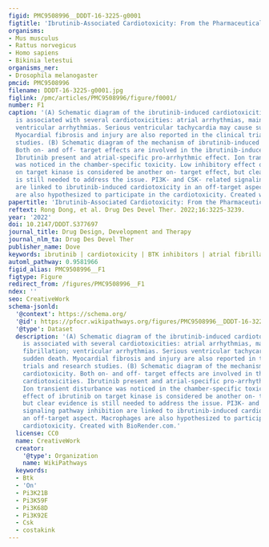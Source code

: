 ```yaml
---
figid: PMC9508996__DDDT-16-3225-g0001
figtitle: 'Ibrutinib-Associated Cardiotoxicity: From the Pharmaceutical to the Clinical'
organisms:
- Mus musculus
- Rattus norvegicus
- Homo sapiens
- Bikinia letestui
organisms_ner:
- Drosophila melanogaster
pmcid: PMC9508996
filename: DDDT-16-3225-g0001.jpg
figlink: /pmc/articles/PMC9508996/figure/f0001/
number: F1
caption: '(A) Schematic diagram of the ibrutinib-induced cardiotoxicities. Ibrutinib
  is associated with several cardiotoxicities: atrial arrhythmias, mainly atrial fibrillation;
  ventricular arrhythmias. Serious ventricular tachycardia may cause sudden death.
  Myocardial fibrosis and injury are also reported in the clinical trials and research
  studies. (B) Schematic diagram of the mechanism of ibrutinib-induced cardiotoxicity.
  Both on- and off- target effects are involved in the ibrutinib-induced cardiotoxicities.
  Ibrutinib present and atrial-specific pro-arrhythmic effect. Ion transient disturbance
  was noticed in the chamber-specific toxicity. Low inhibitory effect of ibrutinib
  on target kinase is considered be another on- target effect, but clear evidence
  is still needed to address the issue. PI3K- and CSK- related signaling pathway inhibition
  are linked to ibrutinib-induced cardiotoxicity in an off-target aspect. Macrophages
  are also hypothesized to participate in the cardiotoxicity. Created with BioRender.com.'
papertitle: 'Ibrutinib-Associated Cardiotoxicity: From the Pharmaceutical to the Clinical.'
reftext: Rong Dong, et al. Drug Des Devel Ther. 2022;16:3225-3239.
year: '2022'
doi: 10.2147/DDDT.S377697
journal_title: Drug Design, Development and Therapy
journal_nlm_ta: Drug Des Devel Ther
publisher_name: Dove
keywords: ibrutinib | cardiotoxicity | BTK inhibitors | atrial fibrillation | cardio-oncology
automl_pathway: 0.9581966
figid_alias: PMC9508996__F1
figtype: Figure
redirect_from: /figures/PMC9508996__F1
ndex: ''
seo: CreativeWork
schema-jsonld:
  '@context': https://schema.org/
  '@id': https://pfocr.wikipathways.org/figures/PMC9508996__DDDT-16-3225-g0001.html
  '@type': Dataset
  description: '(A) Schematic diagram of the ibrutinib-induced cardiotoxicities. Ibrutinib
    is associated with several cardiotoxicities: atrial arrhythmias, mainly atrial
    fibrillation; ventricular arrhythmias. Serious ventricular tachycardia may cause
    sudden death. Myocardial fibrosis and injury are also reported in the clinical
    trials and research studies. (B) Schematic diagram of the mechanism of ibrutinib-induced
    cardiotoxicity. Both on- and off- target effects are involved in the ibrutinib-induced
    cardiotoxicities. Ibrutinib present and atrial-specific pro-arrhythmic effect.
    Ion transient disturbance was noticed in the chamber-specific toxicity. Low inhibitory
    effect of ibrutinib on target kinase is considered be another on- target effect,
    but clear evidence is still needed to address the issue. PI3K- and CSK- related
    signaling pathway inhibition are linked to ibrutinib-induced cardiotoxicity in
    an off-target aspect. Macrophages are also hypothesized to participate in the
    cardiotoxicity. Created with BioRender.com.'
  license: CC0
  name: CreativeWork
  creator:
    '@type': Organization
    name: WikiPathways
  keywords:
  - Btk
  - 'On'
  - Pi3K21B
  - Pi3K59F
  - Pi3K68D
  - Pi3K92E
  - Csk
  - costakink
---
```

